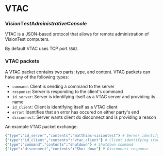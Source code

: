 # VTAC
### **V***ision***T***est***A***dministrative***C***onsole*

VTAC is a JSON-based protocol that allows for remote administration of VisionTest computers.

By default VTAC uses TCP port `5582`.

### VTAC packets

A VTAC packet contains two parts: type, and content.
VTAC packets can have any of the following types:
* `command`: Client is sending a command to the server
* `response`: Server is responding to the client's command
* `id_server`: Server is identifying itself as a VTAC server and providing its name
* `id_client`: Client is identifying itself as a VTAC client
* `error`: Identifies that an error has occured on either party's end
* `disconnect`: Server wants client do disconnect and is providing a reason

An example VTAC packet exchange:

```rb
{"type":"id_server","contents":"matthias-visiontest"} # Server identifying itself
{"type":"id_client","contents":"vtac_client"} # Client identifying itself
{"type":"command","contents":"shutdown"} # Shutdown command
{"type":"disconnect","contents":"Shut down"} # Disconnect response
```

